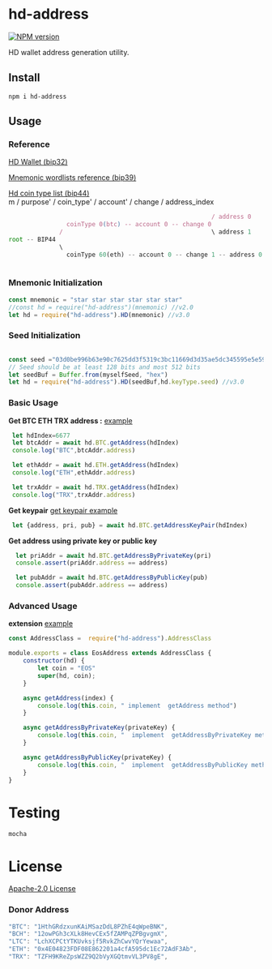 # hd-address
[![NPM version](https://img.shields.io/npm/v/hd-address?style=flat-square)](https://www.npmjs.com/package/hd-address)

HD wallet address generation utility.

## Install
```
npm i hd-address
```
## Usage
### Reference 
[HD Wallet (bip32)](https://github.com/bitcoin/bips/blob/master/bip-0032/derivation.png)

[Mnemonic wordlists reference (bip39)](https://github.com/bitcoin/bips/blob/master/bip-0039/bip-0039-wordlists.md) 

[Hd coin type list (bip44)]( https://github.com/satoshilabs/slips/blob/master/slip-0044.md)  
m / purpose' / coin_type' / account' / change / address_index
```js
                                                        / address 0
                coinType 0(btc) -- account 0 -- change 0  
              /                                         \ address 1
root -- BIP44 
              \
                coinType 60(eth) -- account 0 -- change 1 -- address 0
                          
```
 

### Mnemonic Initialization
```javascript
const mnemonic = "star star star star star star"
//const hd = require("hd-address")(mnemonic) //v2.0
let hd = require("hd-address").HD(mnemonic) //v3.0

```


### Seed Initialization 

```javascript 

const seed ="03d0be996b63e90c7625dd3f5319c3bc11669d3d35ae5dc345595e5e59be74084f"
// Seed should be at least 128 bits and most 512 bits
let seedBuf = Buffer.from(myselfSeed, "hex")
let hd = require("hd-address").HD(seedBuf,hd.keyType.seed) //v3.0

```


### Basic Usage


**Get BTC ETH TRX address :**
 [example](./example/index.js) 
```javascript
 let hdIndex=6677
 let btcAddr = await hd.BTC.getAddress(hdIndex)
 console.log("BTC",btcAddr.address)

 let ethAddr = await hd.ETH.getAddress(hdIndex)
 console.log("ETH",ethAddr.address)

 let trxAddr = await hd.TRX.getAddress(hdIndex)
 console.log("TRX",trxAddr.address)
```

**Get keypair**   [get keypair example](./test/index.getkeypair.test.js)
```js
 let {address, pri, pub} = await hd.BTC.getAddressKeyPair(hdIndex)
```

**Get address using private key or public key**
```js
  let priAddr = await hd.BTC.getAddressByPrivateKey(pri)
  console.assert(priAddr.address == address)

  let pubAddr = await hd.BTC.getAddressByPublicKey(pub)
  console.assert(pubAddr.address == address)
```

### Advanced Usage
**extension**  [example](./example/extension/index.js) 
```js 
const AddressClass =  require("hd-address").AddressClass

module.exports = class EosAddress extends AddressClass {
    constructor(hd) {
        let coin = "EOS"
        super(hd, coin);
    }

    async getAddress(index) {
        console.log(this.coin, " implement  getAddress method")
    }

    async getAddressByPrivateKey(privateKey) {
        console.log(this.coin, "  implement  getAddressByPrivateKey method")
    }

    async getAddressByPublicKey(privateKey) {
        console.log(this.coin, "  implement  getAddressByPublicKey method")
    }
}
```

# Testing

```shell
mocha 
```

# License

[Apache-2.0 License](./LICENSE)

### Donor Address
```js
"BTC": "1HthGRdzxunKAiMSazDdL8PZhE4qWpeBNK", 
"BCH": "12owPGh3cXLk8HevCEx5fZAMPqZPBgvgmX",
"LTC": "LchXCPCtYTKUvksjf5RvkZhCwvYQrYewaa",
"ETH": "0x4E04823FDF08E862201a4cfA595dc1Ec72AdF3Ab",
"TRX": "TZFH9KReZpsWZZ9Q2bVyXGQtmvVL3PV8gE",
```
